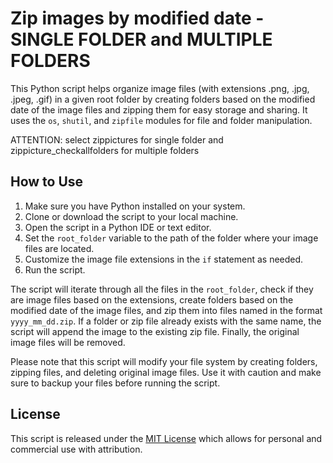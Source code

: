 # Zip images by modified date - SINGLE FOLDER and MULTIPLE FOLDERS

This Python script helps organize image files (with extensions .png, .jpg, .jpeg, .gif) in a given root folder by creating folders based on the modified date of the image files and zipping them for easy storage and sharing. It uses the `os`, `shutil`, and `zipfile` modules for file and folder manipulation.

ATTENTION: select zippictures for single folder  and zippicture_checkallfolders for multiple folders

## How to Use

1. Make sure you have Python installed on your system.
2. Clone or download the script to your local machine.
3. Open the script in a Python IDE or text editor.
4. Set the `root_folder` variable to the path of the folder where your image files are located.
5. Customize the image file extensions in the `if` statement as needed.
6. Run the script.

The script will iterate through all the files in the `root_folder`, check if they are image files based on the extensions, create folders based on the modified date of the image files, and zip them into files named in the format `yyyy_mm_dd.zip`. If a folder or zip file already exists with the same name, the script will append the image to the existing zip file. Finally, the original image files will be removed.

Please note that this script will modify your file system by creating folders, zipping files, and deleting original image files. Use it with caution and make sure to backup your files before running the script.

## License

This script is released under the [MIT License](LICENSE) which allows for personal and commercial use with attribution.
